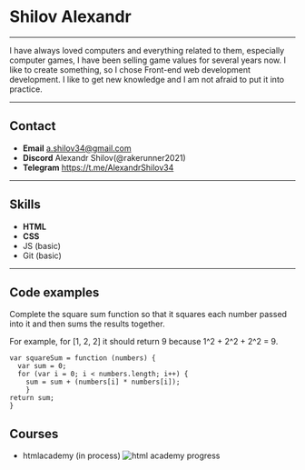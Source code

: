 # Shilov Alexandr
---
I have always loved computers and everything related to them, especially computer games, I have been selling game values for several years now. I like to create something, so I chose Front-end web development development. I like to get new knowledge and I am not afraid to put it into practice.
___
## Contact
* __Email__ a.shilov34@gmail.com
* __Discord__ Alexandr Shilov(@rakerunner2021)
* __Telegram__ https://t.me/AlexandrShilov34
---
## Skills
* __HTML__
* __CSS__
* JS (basic)
* Git (basic)
---
## Code examples
Complete the square sum function so that it squares each number passed into it and then sums the results together.

For example, for [1, 2, 2] it should return 9 because 1^2 + 2^2 + 2^2 = 9.
```
var squareSum = function (numbers) {
  var sum = 0;
  for (var i = 0; i < numbers.length; i++) {
    sum = sum + (numbers[i] * numbers[i]);
    }
return sum;
}
```
## Courses
* htmlacademy (in process)
![html academy progress]()

  